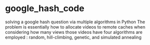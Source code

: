 # google_hash_code
solving a google hash question via multiple algorithms in Python
The problem is essentially how to allocate videos to remote caches when considering how many views those videos have
four algorithms are employed : random, hill-climbing, genetic, and simulated annealing
